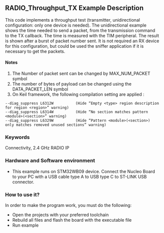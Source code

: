 ## __RADIO_Throughput_TX Example Description__

This code implements a throughput test (transmitter, unidirectional configuration: only one device is needed).
The unidirectional example shows the time needed to send a packet, from the transmission command to the TX callback. The time is measured with the TIM peripheral.
The result is shown after a burst of packet number sent. It is not required an RX device for this configuration, 
but could be used the sniffer application if it is necessary to get the packets.

#### __Notes__

  1. The Number of packet sent can be changed by MAX_NUM_PACKET symbol  
  2. The number of bytes of payload can be changed using the DATA_PACKET_LEN symbol
  3. On Keil framework, the following compilation setting are applied :

    --diag_suppress L6312W          (Hide “Empty <type> region description for region <region>” warning)
    --diag_suppress L6314W          (Hide “No section matches pattern <module>(<section>” warning)
    --diag_suppress L6329W          (Hide “Pattern <module>(<section>) only matches removed unused sections” warning)

### __Keywords__

Connectivity, 2.4 GHz RADIO IP

### __Hardware and Software environment__

  - This example runs on STM32WB09 device.
    Connect the Nucleo Board to your PC with a USB cable type A to USB type C to ST-LINK USB connector. 

### __How to use it?__

In order to make the program work, you must do the following:

 - Open the projects with your preferred toolchain
 - Rebuild all files and flash the board with the executable file
 - Run example
 
